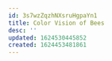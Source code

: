 ```yaml
---
id: 3s7wzZqzhNXsruHgpaYn1
title: Color Vision of Bees
desc: ''
updated: 1624530445852
created: 1624453481861
---
```


